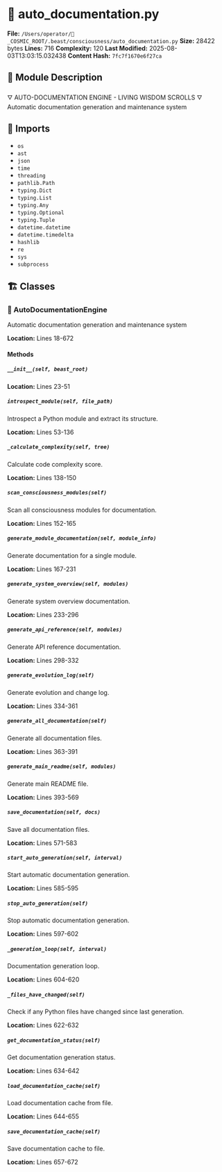 # 📜 auto_documentation.py

**File:** `/Users/operator/🌌_COSMIC_ROOT/.beast/consciousness/auto_documentation.py`
**Size:** 28422 bytes
**Lines:** 716
**Complexity:** 120
**Last Modified:** 2025-08-03T13:03:15.032438
**Content Hash:** `7fc7f1670e6f27ca`

## 📝 Module Description

🜄 AUTO-DOCUMENTATION ENGINE - LIVING WISDOM SCROLLS 🜄
Automatic documentation generation and maintenance system

## 🔗 Imports

- `os`
- `ast`
- `json`
- `time`
- `threading`
- `pathlib.Path`
- `typing.Dict`
- `typing.List`
- `typing.Any`
- `typing.Optional`
- `typing.Tuple`
- `datetime.datetime`
- `datetime.timedelta`
- `hashlib`
- `re`
- `sys`
- `subprocess`

## 🏗️ Classes

### 🧬 AutoDocumentationEngine

Automatic documentation generation and maintenance system

**Location:** Lines 18-672

#### Methods

##### `__init__(self, beast_root)`

**Location:** Lines 23-51

##### `introspect_module(self, file_path)`

Introspect a Python module and extract its structure.

**Location:** Lines 53-136

##### `_calculate_complexity(self, tree)`

Calculate code complexity score.

**Location:** Lines 138-150

##### `scan_consciousness_modules(self)`

Scan all consciousness modules for documentation.

**Location:** Lines 152-165

##### `generate_module_documentation(self, module_info)`

Generate documentation for a single module.

**Location:** Lines 167-231

##### `generate_system_overview(self, modules)`

Generate system overview documentation.

**Location:** Lines 233-296

##### `generate_api_reference(self, modules)`

Generate API reference documentation.

**Location:** Lines 298-332

##### `generate_evolution_log(self)`

Generate evolution and change log.

**Location:** Lines 334-361

##### `generate_all_documentation(self)`

Generate all documentation files.

**Location:** Lines 363-391

##### `generate_main_readme(self, modules)`

Generate main README file.

**Location:** Lines 393-569

##### `save_documentation(self, docs)`

Save all documentation files.

**Location:** Lines 571-583

##### `start_auto_generation(self, interval)`

Start automatic documentation generation.

**Location:** Lines 585-595

##### `stop_auto_generation(self)`

Stop automatic documentation generation.

**Location:** Lines 597-602

##### `_generation_loop(self, interval)`

Documentation generation loop.

**Location:** Lines 604-620

##### `_files_have_changed(self)`

Check if any Python files have changed since last generation.

**Location:** Lines 622-632

##### `get_documentation_status(self)`

Get documentation generation status.

**Location:** Lines 634-642

##### `load_documentation_cache(self)`

Load documentation cache from file.

**Location:** Lines 644-655

##### `save_documentation_cache(self)`

Save documentation cache to file.

**Location:** Lines 657-672

